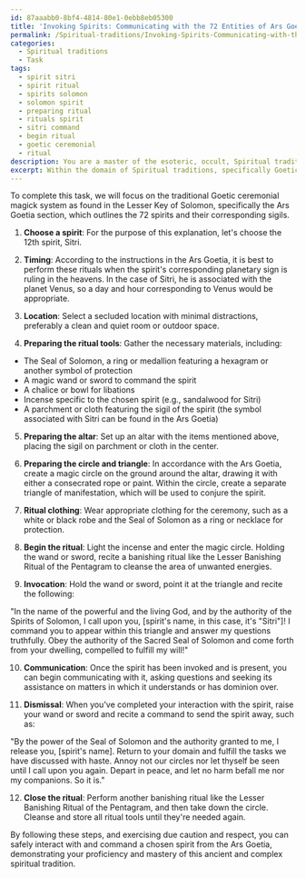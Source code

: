 ```yaml
---
id: 87aaabb0-8bf4-4814-80e1-0ebb8eb05300
title: 'Invoking Spirits: Communicating with the 72 Entities of Ars Goetia'
permalink: /Spiritual-traditions/Invoking-Spirits-Communicating-with-the-72-Entities-of-Ars-Goetia/
categories:
  - Spiritual traditions
  - Task
tags:
  - spirit sitri
  - spirit ritual
  - spirits solomon
  - solomon spirit
  - preparing ritual
  - rituals spirit
  - sitri command
  - begin ritual
  - goetic ceremonial
  - ritual
description: You are a master of the esoteric, occult, Spiritual traditions, you complete tasks to the absolute best of your ability, no matter if you think you were not trained to do the task specifically, you will attempt to do it anyways, since you have performed the tasks you are given with great mastery, accuracy, and deep understanding of what is requested. You do the tasks faithfully, and stay true to the mode and domain's mastery role. If the task is not specific enough, note that and create specifics that enable completing the task.
excerpt: Within the domain of Spiritual traditions, specifically Goetic ceremonial magick, utilize traditional methodologies including ritual tools, sigils, and invocations to accurately and effectively command a chosen spirit from the Ars Goetia. Ensure the proper preparation and protection techniques are in place, such as creating a magic circle and triangle, while adhering to the classic grimoire's specified guidelines for safely interacting and communicating with the invoked spirit. The task's complexity lies in mastering each aspect of the ritual, and demonstrating proficiency in the rich and ancient Goetic artform.
---
```

To complete this task, we will focus on the traditional Goetic ceremonial magick system as found in the Lesser Key of Solomon, specifically the Ars Goetia section, which outlines the 72 spirits and their corresponding sigils.

1. **Choose a spirit**: For the purpose of this explanation, let's choose the 12th spirit, Sitri.

2. **Timing**: According to the instructions in the Ars Goetia, it is best to perform these rituals when the spirit's corresponding planetary sign is ruling in the heavens. In the case of Sitri, he is associated with the planet Venus, so a day and hour corresponding to Venus would be appropriate.

3. **Location**: Select a secluded location with minimal distractions, preferably a clean and quiet room or outdoor space.

4. **Preparing the ritual tools**: Gather the necessary materials, including:

  - The Seal of Solomon, a ring or medallion featuring a hexagram or another symbol of protection
  - A magic wand or sword to command the spirit
  - A chalice or bowl for libations
  - Incense specific to the chosen spirit (e.g., sandalwood for Sitri)
  - A parchment or cloth featuring the sigil of the spirit (the symbol associated with Sitri can be found in the Ars Goetia)

5. **Preparing the altar**: Set up an altar with the items mentioned above, placing the sigil on parchment or cloth in the center.

6. **Preparing the circle and triangle**: In accordance with the Ars Goetia, create a magic circle on the ground around the altar, drawing it with either a consecrated rope or paint. Within the circle, create a separate triangle of manifestation, which will be used to conjure the spirit.

7. **Ritual clothing**: Wear appropriate clothing for the ceremony, such as a white or black robe and the Seal of Solomon as a ring or necklace for protection.

8. **Begin the ritual**: Light the incense and enter the magic circle. Holding the wand or sword, recite a banishing ritual like the Lesser Banishing Ritual of the Pentagram to cleanse the area of unwanted energies.

9. **Invocation**: Hold the wand or sword, point it at the triangle and recite the following:

  "In the name of the powerful and the living God, and by the authority of the Spirits of Solomon, I call upon you, [spirit's name, in this case, it's "Sitri"]! I command you to appear within this triangle and answer my questions truthfully. Obey the authority of the Sacred Seal of Solomon and come forth from your dwelling, compelled to fulfill my will!"

10. **Communication**: Once the spirit has been invoked and is present, you can begin communicating with it, asking questions and seeking its assistance on matters in which it understands or has dominion over.

11. **Dismissal**: When you've completed your interaction with the spirit, raise your wand or sword and recite a command to send the spirit away, such as:

  "By the power of the Seal of Solomon and the authority granted to me, I release you, [spirit's name]. Return to your domain and fulfill the tasks we have discussed with haste. Annoy not our circles nor let thyself be seen until I call upon you again. Depart in peace, and let no harm befall me nor my companions. So it is."

12. **Close the ritual**: Perform another banishing ritual like the Lesser Banishing Ritual of the Pentagram, and then take down the circle. Cleanse and store all ritual tools until they're needed again.

By following these steps, and exercising due caution and respect, you can safely interact with and command a chosen spirit from the Ars Goetia, demonstrating your proficiency and mastery of this ancient and complex spiritual tradition.
